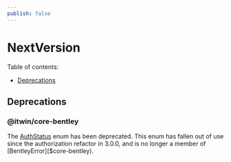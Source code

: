 ```yaml
---
publish: false
---
```

# NextVersion

Table of contents:

- [Deprecations](#deprecations)

## Deprecations

### @itwin/core-bentley

The [AuthStatus]($core-bentley) enum has been deprecated. This enum has fallen out of use since the authorization refactor in 3.0.0, and is no longer a member of [BentleyError]($core-bentley).


